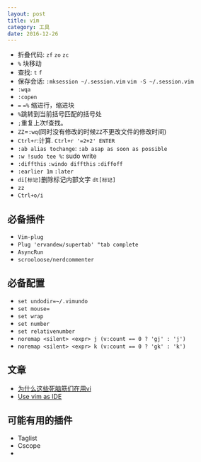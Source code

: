 ```yaml
---
layout: post
title: vim
category: 工具
date: 2016-12-26
---
```


* 折叠代码: `zf` `zo` `zc`
* `%` 块移动
* 查找: `t` `f`
* 保存会话: `:mksession ~/.session.vim` `vim -S ~/.session.vim`
* `:wqa`
* `:copen`
* `=` `=%` 缩进行，缩进块
* `%`跳转到当前括号匹配的括号处
* `;`重复上次f查找。
* `ZZ`=`:wq`(同时没有修改的时候`ZZ`不更改文件的修改时间)
* `Ctrl+r`:计算. `Ctrl+r '=2+2' ENTER`
* `:ab alias tochange`: `:ab asap as soon as possible`
* `:w !sudo tee %`: sudo write
* `:diffthis` `:windo diffthis` `:diffoff`
* `:earlier 1m` `:later`
* `di[标记]`删除标记内部文字 `dt[标记]`
* `zz`
* `Ctrl+o/i`


## 必备插件
* `Vim-plug`
* `Plug 'ervandew/supertab' "tab complete`
* `AsyncRun`
* `scrooloose/nerdcommenter`

## 必备配置
* `set undodir=~/.vimundo`
* `set mouse=`
* `set wrap`
* `set number`
* `set relativenumber`
* `noremap <silent> <expr> j (v:count == 0 ? 'gj' : 'j')`
* `noremap <silent> <expr> k (v:count == 0 ? 'gk' : 'k')`

## 文章
* [为什么这些死脑筋们在用vi](https://www.oschina.net/news/25882/why-they-are-using-vi)
* [Use vim as IDE](https://github.com/yangyangwithgnu/use_vim_as_ide)

## 可能有用的插件
* Taglist
* Cscope
* 
